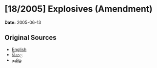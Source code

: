 # [18/2005] Explosives (Amendment)

**Date:** 2005-06-13

## Original Sources

- [English](https://documents.gov.lk/view/acts/2005/6/18-2005_E.pdf)
- [සිංහල](https://documents.gov.lk/view/acts/2005/6/18-2005_S.pdf)
- [தமிழ்](https://documents.gov.lk/view/acts/2005/6/18-2005_T.pdf)
